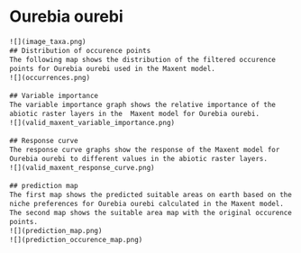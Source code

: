 # Ourebia ourebi 
    ![](image_taxa.png) 
    ## Distribution of occurence points 
    The following map shows the distribution of the filtered occurence points for Ourebia ourebi used in the Maxent model. 
    ![](occurrences.png)
    
    ## Variable importance 
    The variable importance graph shows the relative importance of the abiotic raster layers in the  Maxent model for Ourebia ourebi. 
    ![](valid_maxent_variable_importance.png)
    
    ## Response curve 
    The response curve graphs show the response of the Maxent model for Ourebia ourebi to different values in the abiotic raster layers. 
    ![](valid_maxent_response_curve.png)
    
    ## prediction map 
    The first map shows the predicted suitable areas on earth based on the niche preferences for Ourebia ourebi calculated in the Maxent model. The second map shows the suitable area map with the original occurence points. 
    ![](prediction_map.png)
    ![](prediction_occurence_map.png)
    
